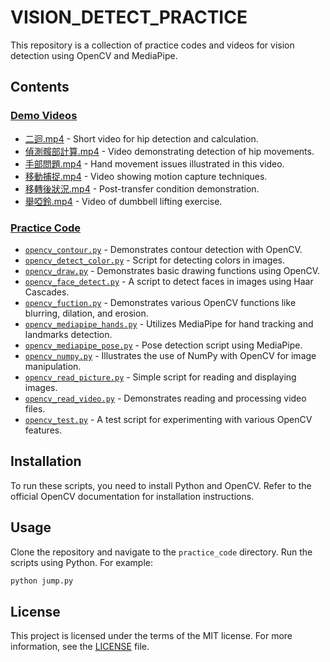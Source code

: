 # VISION_DETECT_PRACTICE

This repository is a collection of practice codes and videos for vision detection using OpenCV and MediaPipe.

## Contents

### [Demo Videos](./demo_video)

- [二迴.mp4](./demo_video/二迴.mp4) - Short video for hip detection and calculation.
- [偵測髖部計算.mp4](./demo_video/偵測髖部計算.mp4) - Video demonstrating detection of hip movements.
- [手部問題.mp4](./demo_video/手部問題.mp4) - Hand movement issues illustrated in this video.
- [移動捕捉.mp4](./demo_video/移動捕捉.mp4) - Video showing motion capture techniques.
- [移轉後狀況.mp4](./demo_video/移轉後狀況.mp4) - Post-transfer condition demonstration.
- [舉啞鈴.mp4](./demo_video/舉啞鈴.mp4) - Video of dumbbell lifting exercise.

### [Practice Code](./practice_code)

- [`opencv_contour.py`](./practice_code/opencv_contour.py) - Demonstrates contour detection with OpenCV.
- [`opencv_detect_color.py`](./practice_code/opencv_detect_color.py) - Script for detecting colors in images.
- [`opencv_draw.py`](./practice_code/opencv_draw.py) - Demonstrates basic drawing functions using OpenCV.
- [`opencv_face_detect.py`](./practice_code/opencv_face_detect.py) - A script to detect faces in images using Haar Cascades.
- [`opencv_fuction.py`](./practice_code/opencv_fuction.py) - Demonstrates various OpenCV functions like blurring, dilation, and erosion.
- [`opencv_mediapipe_hands.py`](./practice_code/opencv_mediapipe_hands.py) - Utilizes MediaPipe for hand tracking and landmarks detection.
- [`opencv_mediapipe_pose.py`](./practice_code/opencv_mediapipe_pose.py) - Pose detection script using MediaPipe.
- [`opencv_numpy.py`](./practice_code/opencv_numpy.py) - Illustrates the use of NumPy with OpenCV for image manipulation.
- [`opencv_read_picture.py`](./practice_code/opencv_read_picture.py) - Simple script for reading and displaying images.
- [`opencv_read_video.py`](./practice_code/opencv_read_video.py) - Demonstrates reading and processing video files.
- [`opencv_test.py`](./practice_code/opencv_test.py) - A test script for experimenting with various OpenCV features.


## Installation

To run these scripts, you need to install Python and OpenCV. Refer to the official OpenCV documentation for installation instructions.

## Usage

Clone the repository and navigate to the `practice_code` directory. Run the scripts using Python. For example:

```bash
python jump.py
```

## License

This project is licensed under the terms of the MIT license. For more information, see the [LICENSE](./LICENSE) file.
